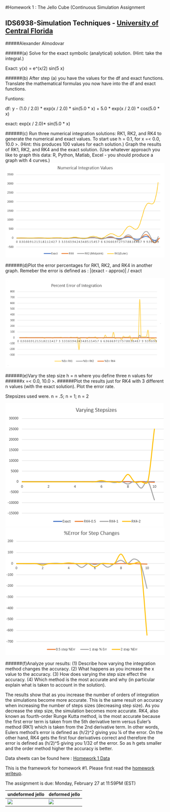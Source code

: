 #Homework 1 : The Jello Cube (Continuous Simulation Assignment
## IDS6938-Simulation Techniques - [University of Central Florida](http://www.ist.ucf.edu/grad/)

#####Alexander Almodovar

######(a) Solve for the exact symbolic (analytical) solution. (Hint: take the integral.)

Exact: y(x) = e^(x/2) sin(5 x)

######(b) After step (a) you have the values for the df and exact functions. Translate the mathematical formulas you now have into the df and exact functions.

Funtions: 

df:  y - (1.0 / 2.0) * exp(x / 2.0) * sin(5.0 * x) + 5.0 * exp(x / 2.0) * cos(5.0 * x)

exact:  exp(x / 2.0)* sin(5.0 * x)

######(c) Run three numerical integration solutions: RK1, RK2, and RK4 to generate the numerical and exact values. To start use h = 0.1, for x =< 0.0, 10.0 >. (Hint: this produces 100 values for each solution.) Graph the results of RK1, RK2, and RK4 and the exact solution. (Use whatever approach you like to graph this data: R, Python, Matlab, Excel - you should produce a graph with 4 curves.)
![](images/NumericalIntegrationValues.PNG?raw=true)

######(d)Plot the error percentages for RK1, RK2, and RK4 in another graph. Remeber the error is defined as : |(exact - approx)| / exact

![](images/PercentErrorIntegration.PNG?raw=true)

######(e)Vary the step size h = n where you define three n values for 
######x =< 0.0, 10.0 >.
######Plot the results just for RK4 with 3 different n values (with the exact solution). Plot the error rate.

Stepsizes used were. n = .5; n = 1; n = 2

![](images/VaryingStepsizes.PNG?raw=true)
![](images/PercentErrorforVaryingSteps.PNG?raw=true)

######(f)Analyze your results: (1) Describe how varying the integration method changes the accuracy. (2) What happens as you increase the x value to the accuracy. (3) How does varying the step size effect the accuracy. (4) Which method is the most accurate and why (in particular explain what is taken to account in the solution).

The results show that as you increase the number of orders of integration the simulations become more accurate. This is the same result on accuracy when increasing the number of steps sizes (decreasing step size). As you decrease the step size, the simulation becomes more accurate. RK4, also known as fourth-order Runge Kutta method, is the most accurate because the first error term is taken from the 5th derivative term versus Euler’s method (RK1)  which is taken from the 2nd derivative term. In other words, Eulers method’s error is defined as (h/2)^2 giving you ¼ of the error. On the other hand, RK4 gets the first four derivatives correct and therefore the error is defined as (h/2)^5 giving you 1/32 of the error. So as h gets smaller and the order method higher the accuracy is better.

Data sheets can be found here : [Homework 1 Data](IntegrationData.xls)

This is the framework for homework #1. Please first read the [homework writeup](HomeWork%231.pdf).

The assignment is due: Monday, February 27 at 11:59PM (EST)

| undeformed jello  | deformed jello |
| ------------- | ------------- |
| ![](images/undeformed3.png?raw=true)  | ![](images/deformed3.png?raw=true) |

